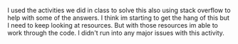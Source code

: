 I used the activities we did in class to solve this also using stack overflow to help with some of the answers. I think im starting to get the hang of this but I need to keep looking at resources. But with those resources im able to work through the code. I didn't run into any major issues with this activity.